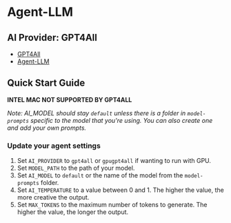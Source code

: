 # Agent-LLM

## AI Provider: GPT4All

- [GPT4All](https://github.com/nomic-ai/gpt4all)
- [Agent-LLM](https://github.com/Josh-XT/Agent-LLM)

## Quick Start Guide
**INTEL MAC NOT SUPPORTED BY GPT4ALL**

_Note: AI_MODEL should stay `default` unless there is a folder in `model-prompts` specific to the model that you're using. You can also create one and add your own prompts._
### Update your agent settings
1. Set `AI_PROVIDER` to `gpt4all` or `gpugpt4all` if wanting to run with GPU.
2. Set `MODEL_PATH` to the path of your model.
3. Set `AI_MODEL` to `default` or the name of the model from the `model-prompts` folder.
4. Set `AI_TEMPERATURE` to a value between 0 and 1. The higher the value, the more creative the output.
5. Set `MAX_TOKENS` to the maximum number of tokens to generate. The higher the value, the longer the output.